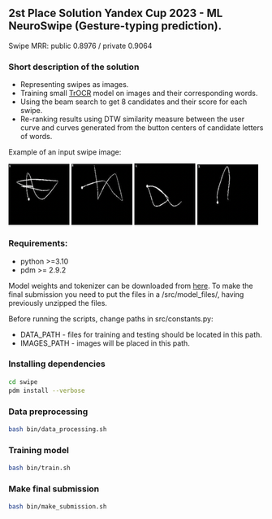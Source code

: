 ## 2st Place Solution Yandex Cup 2023 - ML NeuroSwipe (Gesture-typing prediction).

Swipe MRR: public 0.8976 / private 0.9064

### Short description of the solution
- Representing swipes as images.
- Training small [TrOCR](https://arxiv.org/abs/2109.10282) model on images and their corresponding words. 
- Using the beam search to get 8 candidates and their score for each swipe.
- Re-ranking results using DTW similarity measure between the user curve and curves generated from the button centers of candidate letters of words.

Example of an input swipe image:

<img src="demos/example_image1.png" width="120">
<img src="demos/example_image2.png" width="120">
<img src="demos/example_image3.png" width="120">
<img src="demos/example_image4.png" width="120">

### Requirements:
* python >=3.10
* pdm >= 2.9.2

Model weights and tokenizer can be downloaded from [here](https://drive.google.com/drive/folders/1t0lqMeLRAGuAYKbPD1rOnU0zJ4p3xnIj).
To make the final submission you need to put the files in a /src/model_files/, having previously unzipped the files.

Before running the scripts, change paths in src/constants.py:
- DATA_PATH - files for training and testing should be located in this path.
- IMAGES_PATH - images will be placed in this path.

### Installing dependencies
```sh
cd swipe
pdm install --verbose
```

### Data preprocessing 
```sh
bash bin/data_processing.sh
```

### Training model
```sh
bash bin/train.sh
```

### Make final submission
```sh
bash bin/make_submission.sh
```
